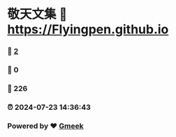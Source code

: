 # 敬天文集 :link: https://Flyingpen.github.io 
### :page_facing_up: [2](https://Flyingpen.github.io/tag.html) 
### :speech_balloon: 0 
### :hibiscus: 226 
### :alarm_clock: 2024-07-23 14:36:43 
### Powered by :heart: [Gmeek](https://github.com/Meekdai/Gmeek)
